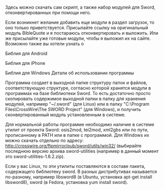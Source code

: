 Здесь можно скачать сам скрипт, а также набор модулей для Sword, отконвертированных при помощи него.

Если возникнет желание добавить еще модули в раздел загрузок, то оно только приветствуется. Присылайте ссылку на оригинальный модуль BibleQuote и я постараюсь отконвертировать и выложить. Или же присылайте уже готовые модули, чтобы я выложил их на сайте.
Возможно также вы хотели узнать о

Библия для Android

Библия для iPhone

Библия для Windows
Детали об использовании программы

Программа создает в выходной папке структуру папок и файлов, соответствующую структуре, согласно которой хранятся модули в программах на базе библиотеки Sword. То есть достаточно просто скопировать содержимое выходной папки в папку для хранения модулей, например "~/.sword" (для Linux) или в папку "C:\Program Files\CrossWire\The SWORD Project" (для Windows), и получить сконвертированный модуль установленным в системе.

Для нормальной работы программе необходимо наличие в системе утилит от проекта Sword: osis2mod, tei2mod, xml2gbs или по пути, прописанному в PATH или в папке с программой. Для Windows их можно скачать отдельно по адресу: http://crosswire.org/ftpmirror/pub/sword/utils/win32/ (выбирайте последнюю версию архива sword-utilities (например в данный момент это sword-utilities-1.6.2.zip).

Если у вас Linux, то эти утилиты поставляются в составе пакета, содержащего библиотеку sword. В разных дистрибутивах называется по-разному, например libsword8 (в Ubuntu, установка apt-get install libsword8), sword (в Fedora, установка yum install sword). 
